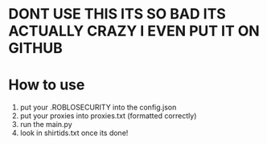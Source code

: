 # DONT USE THIS ITS SO BAD ITS ACTUALLY CRAZY I EVEN PUT IT ON GITHUB
# How to use
1. put your .ROBLOSECURITY into the config.json
2. put your proxies into proxies.txt (formatted correctly)
3. run the main.py
4. look in shirtids.txt once its done!

